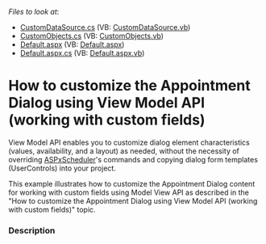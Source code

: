 <!-- default file list -->
*Files to look at*:

* [CustomDataSource.cs](./CS/WebApplication1/CustomDataSource.cs) (VB: [CustomDataSource.vb](./VB/WebApplication1/CustomDataSource.vb))
* [CustomObjects.cs](./CS/WebApplication1/CustomObjects.cs) (VB: [CustomObjects.vb](./VB/WebApplication1/CustomObjects.vb))
* [Default.aspx](./CS/WebApplication1/Default.aspx) (VB: [Default.aspx](./VB/WebApplication1/Default.aspx))
* [Default.aspx.cs](./CS/WebApplication1/Default.aspx.cs) (VB: [Default.aspx.vb](./VB/WebApplication1/Default.aspx.vb))
<!-- default file list end -->
# How to customize the Appointment Dialog using View Model API (working with custom fields)


<p>View Model API enables you to customize dialog element characteristics (values, availability, and a layout) as needed, without the necessity of overriding <a href="https://docs.devexpress.com/AspNet/3840/components/scheduler/scheduler-elements/aspxscheduler-control">ASPxScheduler</a>'s commands and copying dialog form templates (UserControls) into your project.</p>
<p>This example illustrates how to customize the Appointment Dialog content for working with custom fields using Model View API as described in the "How to customize the Appointment Dialog using View Model API (working with custom fields)" topic. </p>


<h3>Description</h3>

&nbsp;

<br/>


